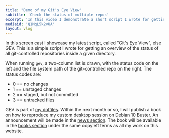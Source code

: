 ```yaml
---
title: "Demo of my Git's Eye View"
subtitle: 'Check the status of multiple repos'
excerpt: 'In this video I demonstrate a short script I wrote for getting an overview of the status of all git-controlled repositories.'
mediaid: 'Q1MqL5k2vUA'
layout: vlog
---
```


In this screen cast I showcase my latest script, called "Git's Eye
View", else GEV.  This is a simple script I wrote for getting an
overview of the status of all git-controlled repositories inside a given
directory.

When running `gev`, a two-column list is drawn, with the status code on
the left and the file system path of the git-controlled repo on the
right.  The status codes are:

* 0 == no changes
* 1 == unstaged changes
* 2 == staged, but not committed
* 3 == untracked files

GEV is part of [my dotfiles](https://gitlab.com/protesilaos/dotfiles).
Within the next month or so, I will publish a book on how to reproduce
my custom desktop session on Debian 10 Buster. An announcement will be
made in the [news section](https://protesilaos.com/news/).  The book will be available in the
[books section](https://protesilaos.com/books/) under the same copyleft terms as all my work on
this website.
